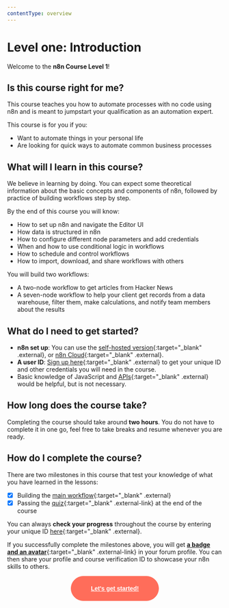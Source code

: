 ```yaml
---
contentType: overview
---
```


# Level one: Introduction

Welcome to the **n8n Course Level 1**!

## Is this course right for me?

This course teaches you how to automate processes with no code using n8n and is meant to jumpstart your qualification as an automation expert.

This course is for you if you:

- Want to automate things in your personal life
- Are looking for quick ways to automate common business processes

## What will I learn in this course?

We believe in learning by doing. You can expect some theoretical information about the basic concepts and components of n8n, followed by practice of building workflows step by step.

By the end of this course you will know:

- How to set up n8n and navigate the Editor UI
- How data is structured in n8n
- How to configure different node parameters and add credentials
- When and how to use conditional logic in workflows
- How to schedule and control workflows
- How to import, download, and share workflows with others

You will build two workflows:

- A two-node workflow to get articles from Hacker News
- A seven-node workflow to help your client get records from a data warehouse, filter them, make calculations, and notify team members about the results


## What do I need to get started?

- **n8n set up**: You can use the [self-hosted version](/hosting/installation/npm/){:target="_blank" .external}, or [n8n Cloud](/choose-n8n/cloud/){:target="_blank" .external}.
- **A user ID**: [Sign up here](https://n8n-community.typeform.com/to/PDEMrevI){:target="_blank" .external} to get your unique ID and other credentials you will need in the course.
- Basic knowledge of JavaScript and [APIs](https://n8n.io/blog/what-are-apis-how-to-use-them-with-no-code/){:target="_blank" .external} would be helpful, but is not necessary.

## How long does the course take?

Completing the course should take around **two hours**. You do not have to complete it in one go, feel free to take breaks and resume whenever you are ready.

## How do I complete the course?

There are two milestones in this course that test your knowledge of what you have learned in the lessons:

- [x] Building the [main workflow](/courses/level-one/chapter-5/chapter-5.1/){:target="_blank" .external}
- [x] Passing the [quiz](https://n8n-community.typeform.com/to/JMoBXeGA){:target="_blank" .external-link} at the end of the course

You can always **check your progress** throughout the course by entering your unique ID [here](https://internal.users.n8n.cloud/webhook/course-level-1/verify){:target="_blank" .external}.

If you successfully complete the milestones above, you will get [**a badge and an avatar**](https://community.n8n.io/badges/104/completed-n8n-course-level-1){:target="_blank" .external-link} in your forum profile. You can then share your profile and course verification ID to showcase your n8n skills to others.

<div style="text-align:center;">
	<button style="font-weight: 600;padding: 20px 46px;border-radius: 30px;color: #fff;background-color: #ff6d5a;border-color: #ff6d5a;border: 1px solid #ff6d5a;font-size: 14px;"><a href="/courses/level-one/chapter-1/" style="color: #fff;">Let's get started!</a></button>
</div>
